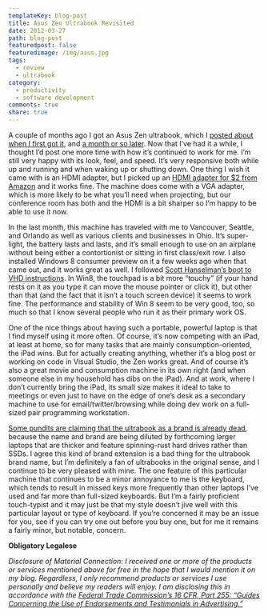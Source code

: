 ```yaml
---
templateKey: blog-post
title: Asus Zen Ultrabook Revisited
date: 2012-03-27
path: blog-post
featuredpost: false
featuredimage: /img/asus.jpg
tags:
  - review
  - ultrabook
category:
  - productivity
  - software development
comments: true
share: true
---
```


A couple of months ago I got an Asus Zen ultrabook, which I [posted about when I first got it](http://ardalis.com/Asus-Zen-Ultrabook-First-Impressions), and [a month or so later](http://ardalis.com/asus-zen-ultrabook-one-month-later). Now that I’ve had it a while, I thought I’d post one more time with how it’s continued to work for me. I’m still very happy with its look, feel, and speed. It’s very responsive both while up and running and when waking up or shutting down. One thing I wish it came with is an HDMI adapter, but I picked up an [HDMI adapter for $2 from Amazon](http://www.amazon.com/gp/product/B004I4YPB4/ref=as_li_ss_tl?ie=UTF8&tag=aspalliancecom&linkCode=as2&camp=1789&creative=390957&creativeASIN=B004I4YPB4) and it works fine. The machine does come with a VGA adapter, which is more likely to be what you’ll need when projecting, but our conference room has both and the HDMI is a bit sharper so I’m happy to be able to use it now.

In the last month, this machine has traveled with me to Vancouver, Seattle, and Orlando as well as various clients and businesses in Ohio. It’s super-light, the battery lasts and lasts, and it’s small enough to use on an airplane without being either a contortionist or sitting in first class/exit row. I also installed Windows 8 consumer preview on it a few weeks ago when that came out, and it works great as well. I followed [Scott Hanselman’s boot to VHD instructions](http://www.hanselman.com/blog/GuideToInstallingAndBootingWindows8DeveloperPreviewOffAVHDVirtualHardDisk.aspx). In Win8, the touchpad is a bit more “touchy” (if your hand rests on it as you type it can move the mouse pointer or click it), but other than that (and the fact that it isn’t a touch screen device) it seems to work fine. The performance and stability of Win 8 seem to be very good, too, so much so that I know several people who run it as their primary work OS.

One of the nice things about having such a portable, powerful laptop is that I find myself using it more often. Of course, it’s now competing with an iPad, at least at home, so for many tasks that are mainly consumption-oriented, the iPad wins. But for actually creating anything, whether it’s a blog post or working on code in Visual Studio, the Zen works great. And of course it’s also a great movie and consumption machine in its own right (and when someone else in my household has dibs on the iPad). And at work, where I don’t currently bring the iPad, its small size makes it ideal to take to meetings or even just to have on the edge of one’s desk as a secondary machine to use for email/twitter/browsing while doing dev work on a full-sized pair programming workstation.

[Some pundits are claiming that the ultrabook as a brand is already dead](http://news.cnet.com/8301-17938_105-57404752-1/how-the-pc-industry-killed-the-ultrabook), because the name and brand are being diluted by forthcoming larger laptops that are thicker and feature spinning-rust hard drives rather than SSDs. I agree this kind of brand extension is a bad thing for the ultrabook brand name, but I’m definitely a fan of ultrabooks in the original sense, and I continue to be very pleased with mine. The one feature of this particular machine that continues to be a minor annoyance to me is the keyboard, which tends to result in missed keys more frequently than other laptops I’ve used and far more than full-sized keyboards. But I’m a fairly proficient touch-typist and it may just be that my style doesn’t jive well with this particular layout or type of keyboard. If you’re concerned it may be an issue for you, see if you can try one out before you buy one, but for me it remains a fairly minor, but notable, concern.

**Obligatory Legalese**

_Disclosure of Material Connection: I received one or more of the products or services mentioned above for free in the hope that I would mention it on my blog. Regardless, I only recommend products or services I use personally and believe my readers will enjoy. I am disclosing this in accordance with the [Federal Trade Commission’s 16 CFR, Part 255: “Guides Concerning the Use of Endorsements and Testimonials in Advertising.”](http://www.access.gpo.gov/nara/cfr/waisidx_03/16cfr255_03.html)_
